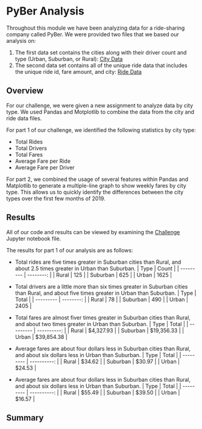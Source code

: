 # PyBer Analysis
Throughout this module we have been analyzing data for a ride-sharing company called PyBer. We were provided two files that we based our analysis on:
1. The first data set contains the cities along with their driver count and type (Urban, Suburban, or Rural):
   [City Data](https://github.com/haldud/pyber-analysis/blob/66698e262ebf800fcbeb70d7546f48cc3330381d/Resources/city_data.csv)
2. The second data set contains all of the unique ride data that includes the unique ride id, fare amount, and city:
   [Ride Data](https://github.com/haldud/pyber-analysis/blob/66698e262ebf800fcbeb70d7546f48cc3330381d/Resources/ride_data.csv)

## Overview
For our challenge, we were given a new assignment to analyze data by city type. We used Pandas and Motplotlib to combine the data from the city and ride data files.

For part 1 of our challenge, we identified the following statistics by city type:
- Total Rides
- Total Drivers
- Total Fares
- Average Fare per Ride
- Average Fare per Driver

For part 2, we combined the usage of several features within Pandas and Matplotlib to generate a multiple-line graph to show weekly fares by city type. This allows us to quickly identify the differences between the city types over the first few months of 2019.

## Results
All of our code and results can be viewed by examining the [Challenge](https://github.com/haldud/pyber-analysis/blob/3f6cc13753163e0f7682a30657a482cd09568ed5/PyBer_Challenge.ipynb) Jupyter notebook file.

The results for part 1 of our analysis are as follows:
- Total rides are five times greater in Suburban cities than Rural, and about 2.5 times greater in Urban than Suburban.
    | Type      |     Count |
    | --------- | --------: |
    | Rural     |       125 |
    | Suburban  |       625 |
    | Urban     |      1625 |
    
- Total drivers are a little more than six times greater in Suburban cities than Rural, and about five times greater in Urban than Suburban.
    | Type      | Total     |
    | --------- | --------: |
    | Rural     |        78 |
    | Suburban  |       490 |
    | Urban     |      2405  |
 
- Total fares are almost fiver times greater in Suburban cities than Rural, and about two times greater in Urban than Suburban.
    | Type      | Total       |
    | --------- | ----------: |
    | Rural     | $4,327.93   |
    | Suburban  | $19,356.33	|
    | Urban     | $39,854.38  |
  
 - Average fares are about four dollars less in Suburban cities than Rural, and about six dollars less in Urban than Suburban.
    | Type      |       Total |
    | --------- | ----------: |
    | Rural     |      $34.62 |
    | Suburban  |      $30.97 |
    | Urban     |      $24.53 |
  
 - Average fares are about four dollars less in Suburban cities than Rural, and about six dollars less in Urban than Suburban.
    | Type      |       Total |
    | --------- | ----------: |
    | Rural     |      $55.49 |
    | Suburban  |      $39.50	|
    | Urban     |      $16.57 |
  
  
  
## Summary
